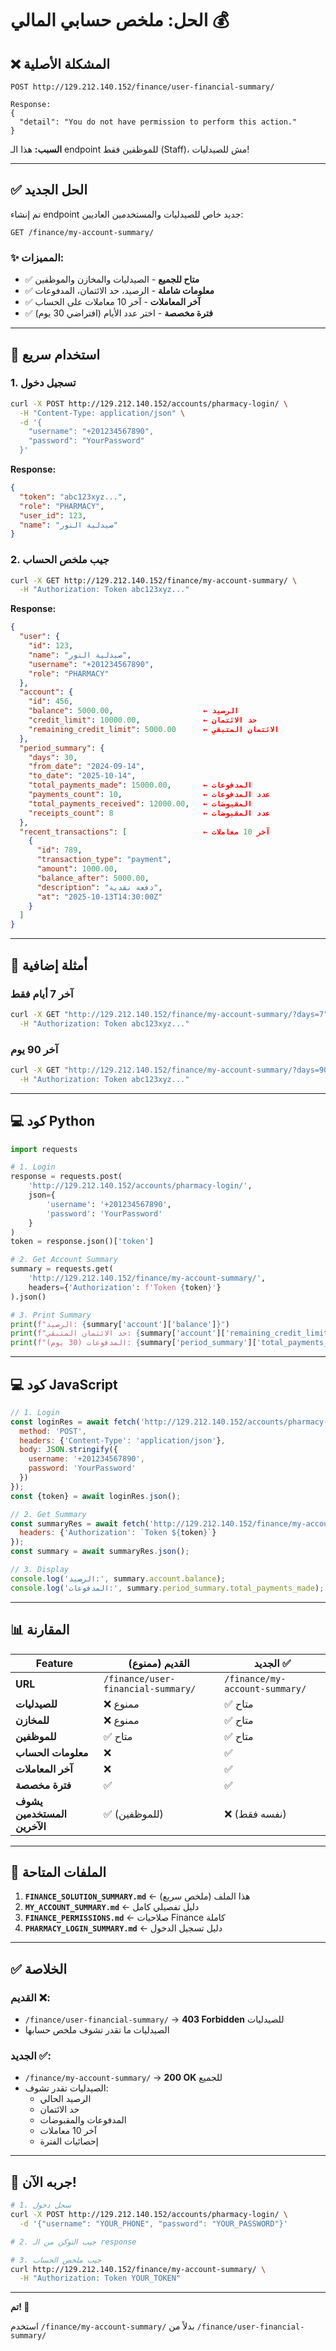 # الحل: ملخص حسابي المالي 💰

## ❌ المشكلة الأصلية

```
POST http://129.212.140.152/finance/user-financial-summary/

Response:
{
  "detail": "You do not have permission to perform this action."
}
```

**السبب:** هذا الـ endpoint للموظفين فقط (Staff)، مش للصيدليات!

---

## ✅ الحل الجديد

تم إنشاء endpoint جديد خاص للصيدليات والمستخدمين العاديين:

```
GET /finance/my-account-summary/
```

### ✨ المميزات:
- ✅ **متاح للجميع** - الصيدليات والمخازن والموظفين
- ✅ **معلومات شاملة** - الرصيد، حد الائتمان، المدفوعات
- ✅ **آخر المعاملات** - آخر 10 معاملات على الحساب
- ✅ **فترة مخصصة** - اختر عدد الأيام (افتراضي 30 يوم)

---

## 🚀 استخدام سريع

### 1. تسجيل دخول

```bash
curl -X POST http://129.212.140.152/accounts/pharmacy-login/ \
  -H "Content-Type: application/json" \
  -d '{
    "username": "+201234567890",
    "password": "YourPassword"
  }'
```

**Response:**
```json
{
  "token": "abc123xyz...",
  "role": "PHARMACY",
  "user_id": 123,
  "name": "صيدلية النور"
}
```

### 2. جيب ملخص الحساب

```bash
curl -X GET http://129.212.140.152/finance/my-account-summary/ \
  -H "Authorization: Token abc123xyz..."
```

**Response:**
```json
{
  "user": {
    "id": 123,
    "name": "صيدلية النور",
    "username": "+201234567890",
    "role": "PHARMACY"
  },
  "account": {
    "id": 456,
    "balance": 5000.00,                    ← الرصيد
    "credit_limit": 10000.00,              ← حد الائتمان
    "remaining_credit_limit": 5000.00      ← الائتمان المتبقي
  },
  "period_summary": {
    "days": 30,
    "from_date": "2024-09-14",
    "to_date": "2025-10-14",
    "total_payments_made": 15000.00,       ← المدفوعات
    "payments_count": 10,                  ← عدد المدفوعات
    "total_payments_received": 12000.00,   ← المقبوضات
    "receipts_count": 8                    ← عدد المقبوضات
  },
  "recent_transactions": [                 ← آخر 10 معاملات
    {
      "id": 789,
      "transaction_type": "payment",
      "amount": 1000.00,
      "balance_after": 5000.00,
      "description": "دفعة نقدية",
      "at": "2025-10-13T14:30:00Z"
    }
  ]
}
```

---

## 🎯 أمثلة إضافية

### آخر 7 أيام فقط

```bash
curl -X GET "http://129.212.140.152/finance/my-account-summary/?days=7" \
  -H "Authorization: Token abc123xyz..."
```

### آخر 90 يوم

```bash
curl -X GET "http://129.212.140.152/finance/my-account-summary/?days=90" \
  -H "Authorization: Token abc123xyz..."
```

---

## 💻 كود Python

```python
import requests

# 1. Login
response = requests.post(
    'http://129.212.140.152/accounts/pharmacy-login/',
    json={
        'username': '+201234567890',
        'password': 'YourPassword'
    }
)
token = response.json()['token']

# 2. Get Account Summary
summary = requests.get(
    'http://129.212.140.152/finance/my-account-summary/',
    headers={'Authorization': f'Token {token}'}
).json()

# 3. Print Summary
print(f"الرصيد: {summary['account']['balance']}")
print(f"حد الائتمان المتبقي: {summary['account']['remaining_credit_limit']}")
print(f"المدفوعات (30 يوم): {summary['period_summary']['total_payments_made']}")
```

---

## 💻 كود JavaScript

```javascript
// 1. Login
const loginRes = await fetch('http://129.212.140.152/accounts/pharmacy-login/', {
  method: 'POST',
  headers: {'Content-Type': 'application/json'},
  body: JSON.stringify({
    username: '+201234567890',
    password: 'YourPassword'
  })
});
const {token} = await loginRes.json();

// 2. Get Summary
const summaryRes = await fetch('http://129.212.140.152/finance/my-account-summary/', {
  headers: {'Authorization': `Token ${token}`}
});
const summary = await summaryRes.json();

// 3. Display
console.log('الرصيد:', summary.account.balance);
console.log('المدفوعات:', summary.period_summary.total_payments_made);
```

---

## 📊 المقارنة

| Feature | القديم (ممنوع) | الجديد ✅ |
|---------|---------------|----------|
| **URL** | `/finance/user-financial-summary/` | `/finance/my-account-summary/` |
| **للصيدليات** | ❌ ممنوع | ✅ متاح |
| **للمخازن** | ❌ ممنوع | ✅ متاح |
| **للموظفين** | ✅ متاح | ✅ متاح |
| **معلومات الحساب** | ❌ | ✅ |
| **آخر المعاملات** | ❌ | ✅ |
| **فترة مخصصة** | ✅ | ✅ |
| **يشوف المستخدمين الآخرين** | ✅ (للموظفين) | ❌ (نفسه فقط) |

---

## 📁 الملفات المتاحة

1. **`FINANCE_SOLUTION_SUMMARY.md`** ← هذا الملف (ملخص سريع)
2. **`MY_ACCOUNT_SUMMARY.md`** ← دليل تفصيلي كامل
3. **`FINANCE_PERMISSIONS.md`** ← صلاحيات Finance كاملة
4. **`PHARMACY_LOGIN_SUMMARY.md`** ← دليل تسجيل الدخول

---

## ✅ الخلاصة

### القديم ❌:
- `/finance/user-financial-summary/` → **403 Forbidden** للصيدليات
- الصيدليات ما تقدر تشوف ملخص حسابها

### الجديد ✅:
- `/finance/my-account-summary/` → **200 OK** للجميع
- الصيدليات تقدر تشوف:
  - الرصيد الحالي
  - حد الائتمان
  - المدفوعات والمقبوضات
  - آخر 10 معاملات
  - إحصائيات الفترة

---

## 🎉 جربه الآن!

```bash
# 1. سجل دخول
curl -X POST http://129.212.140.152/accounts/pharmacy-login/ \
  -d '{"username": "YOUR_PHONE", "password": "YOUR_PASSWORD"}'

# 2. جيب التوكن من الـ response

# 3. جيب ملخص الحساب
curl http://129.212.140.152/finance/my-account-summary/ \
  -H "Authorization: Token YOUR_TOKEN"
```

---

**تم! 🎊**

استخدم `/finance/my-account-summary/` بدلاً من `/finance/user-financial-summary/`

